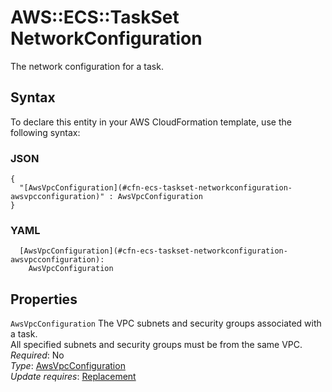 # AWS::ECS::TaskSet NetworkConfiguration<a name="aws-properties-ecs-taskset-networkconfiguration"></a>

The network configuration for a task\.

## Syntax<a name="aws-properties-ecs-taskset-networkconfiguration-syntax"></a>

To declare this entity in your AWS CloudFormation template, use the following syntax:

### JSON<a name="aws-properties-ecs-taskset-networkconfiguration-syntax.json"></a>

```
{
  "[AwsVpcConfiguration](#cfn-ecs-taskset-networkconfiguration-awsvpcconfiguration)" : AwsVpcConfiguration
}
```

### YAML<a name="aws-properties-ecs-taskset-networkconfiguration-syntax.yaml"></a>

```
  [AwsVpcConfiguration](#cfn-ecs-taskset-networkconfiguration-awsvpcconfiguration): 
    AwsVpcConfiguration
```

## Properties<a name="aws-properties-ecs-taskset-networkconfiguration-properties"></a>

`AwsVpcConfiguration`  <a name="cfn-ecs-taskset-networkconfiguration-awsvpcconfiguration"></a>
The VPC subnets and security groups associated with a task\.  
All specified subnets and security groups must be from the same VPC\.
*Required*: No  
*Type*: [AwsVpcConfiguration](aws-properties-ecs-taskset-awsvpcconfiguration.md)  
*Update requires*: [Replacement](https://docs.aws.amazon.com/AWSCloudFormation/latest/UserGuide/using-cfn-updating-stacks-update-behaviors.html#update-replacement)